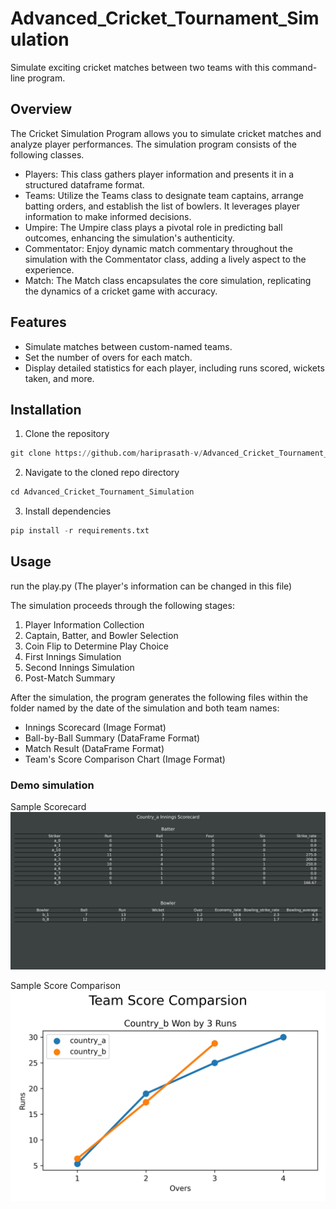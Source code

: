 # Advanced_Cricket_Tournament_Simulation

Simulate exciting cricket matches between two teams with this command-line program.

## Overview

The Cricket Simulation Program allows you to simulate cricket matches and analyze player performances. The simulation program consists of the following classes.
- Players: This class gathers player information and presents it in a structured dataframe format.
- Teams: Utilize the Teams class to designate team captains, arrange batting orders, and establish the list of bowlers. It leverages player information to make informed decisions.
- Umpire: The Umpire class plays a pivotal role in predicting ball outcomes, enhancing the simulation's authenticity.
- Commentator: Enjoy dynamic match commentary throughout the simulation with the Commentator class, adding a lively aspect to the experience.
- Match: The Match class encapsulates the core simulation, replicating the dynamics of a cricket game with accuracy.


## Features

- Simulate matches between custom-named teams.
- Set the number of overs for each match.
- Display detailed statistics for each player, including runs scored, wickets taken, and more.


## Installation
1. Clone the repository
```python
git clone https://github.com/hariprasath-v/Advanced_Cricket_Tournament_Simulation.git
```
2. Navigate to the cloned repo directory
```python
cd Advanced_Cricket_Tournament_Simulation
```
3. Install dependencies
```python
pip install -r requirements.txt
```

## Usage

run the play.py (The player's information can be changed in this file)

The simulation proceeds through the following stages:

1. Player Information Collection
2. Captain, Batter, and Bowler Selection
3. Coin Flip to Determine Play Choice
4. First Innings Simulation
5. Second Innings Simulation
6. Post-Match Summary

After the simulation, the program generates the following files within the folder named by the date of the simulation and both team names:

- Innings Scorecard (Image Format)
- Ball-by-Ball Summary (DataFrame Format)
- Match Result (DataFrame Format)
- Team's Score Comparison Chart (Image Format)

### Demo simulation

Sample Scorecard
![Alt text](https://github.com/hariprasath-v/Advanced_Cricket_Tournament_Simulation/blob/main/Country_a%20vs%20Country_b%202023-08-20/Country_a%20Scorecard.jpg)

Sample Score Comparison
![Alt text](https://github.com/hariprasath-v/Advanced_Cricket_Tournament_Simulation/blob/main/Country_a%20vs%20Country_b%202023-08-20/Team%20Score%20Comparison.jpg)



